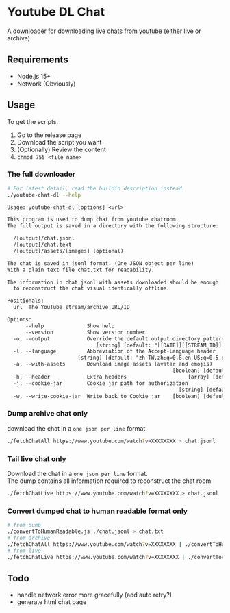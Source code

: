 # Youtube DL Chat

A downloader for downloading live chats from youtube (either live or archive)

## Requirements

- Node.js 15+
- Network (Obviously)

## Usage

To get the scripts.

1. Go to the release page
2. Download the script you want
3. (Optionally) Review the content
4. `chmod 755 <file name>`

### The full downloader

```bash
# For latest detail, read the buildin description instead
./youtube-chat-dl --help
```

```txt
Usage: youtube-chat-dl [options] <url>

This program is used to dump chat from youtube chatroom.
The full output is saved in a directory with the following structure:

  /[output]/chat.jsonl
  /[output]/chat.text
  /[output]/assets/[images] (optional)

The chat is saved in jsonl format. (One JSON object per line)
With a plain text file chat.txt for readability.

The information in chat.jsonl with assets downloaded should be enough
  to reconstruct the chat visual identically offline.

Positionals:
  url  The YouTube stream/archive URL/ID                                [string]

Options:
      --help              Show help                                    [boolean]
      --version           Show version number                          [boolean]
  -o, --output            Override the default output directory pattern
                             [string] [default: "[[DATE]][[STREAM_ID]] [TITLE]"]
  -l, --language          Abbreviation of the Accept-Language header
                       [string] [default: "zh-TW,zh;q=0.8,en-US;q=0.5,en;q=0.3"]
  -a, --with-assets       Download image assets (avatar and emojis)
                                                      [boolean] [default: false]
  -h, --header            Extra headers                    [array] [default: []]
  -j, --cookie-jar        Cookie jar path for authorization
                                                        [string] [default: null]
  -w, --write-cookie-jar  Write back to Cookie jar    [boolean] [default: false]
```

### Dump archive chat only

download the chat in a `one json per line` format

```bash
./fetchChatAll https://www.youtube.com/watch?v=XXXXXXXX > chat.jsonl
```

### Tail live chat only

Download the chat in a `one json per line` format.  
The dump contains all information required to reconstruct the chat room.

```bash
./fetchChatLive https://www.youtube.com/watch?v=XXXXXXXX > chat.jsonl
```

### Convert dumped chat to human readable format only

```bash
# from dump
./convertToHumanReadable.js ./chat.jsonl > chat.txt
# from archive
./fetchChatAll https://www.youtube.com/watch?v=XXXXXXXX | ./convertToHumanReadable.js > chat.txt
# from live
./fetchChatLive https://www.youtube.com/watch?v=XXXXXXXX | ./convertToHumanReadable.js > chat.txt
```

## Todo

- handle network error more gracefully (add auto retry?)
- generate html chat page
